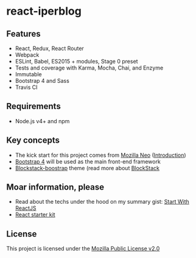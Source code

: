 # react-iperblog

## Features

- React, Redux, React Router
- Webpack
- ESLint, Babel, ES2015 + modules, Stage 0 preset
- Tests and coverage with Karma, Mocha, Chai, and Enzyme
- Immutable
- Bootstrap 4 and Sass
- Travis CI

## Requirements

- Node.js v4+ and npm

## Key concepts

* The kick start for this project comes from [Mozilla Neo](https://github.com/mozilla/neo) ([Introduction](https://blog.eliperelman.com/neo-8bf3d7325f7#.ibzn27hvn))
* [Bootstrap 4](https://github.com/twbs/bootstrap) will be used as the main front-end framework
* [Blockstack-boostrap](https://github.com/blockstack/blockstack-bootstrap) theme (read more about [BlockStack](https://speakerdeck.com/ryanshea/decentralized-server-less-applications-with-blockstack-all-things-open)


## Moar information, please

* Read about the techs under the hood on my summary gist: [Start With ReactJS](https://gist.github.com/sentenza/a1bc04c1a300ec2172bb582586b7eafe)
* [React starter kit](https://github.com/kriasoft/react-starter-kit)

## License

This project is licensed under the [Mozilla Public License v2.0](https://github.com/mozilla/neo/blob/master/LICENSE)
